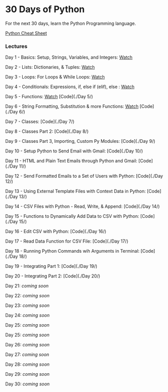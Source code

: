 # 30 Days of Python

For the next 30 days, learn the Python Programming language.

[Python Cheat Sheet](./PythonCheatSheet.md)


### Lectures 
Day 1 - Basics: Setup, Strings, Variables, and Integers: [Watch](https://www.codingforentrepreneurs.com/projects/30-days-python/day-1-basics-setup-strings-variables-and-integers/)

Day 2 - Lists: Dictionaries, & Tuples: [Watch](https://www.codingforentrepreneurs.com/projects/30-days-python/day-2-lists-dictionaries-tuples/)

Day 3 - Loops: For Loops & While Loops: [Watch](https://www.codingforentrepreneurs.com/projects/30-days-python/day-3-loops-loops-while-loops/)

Day 4 - Conditionals: Expressions, if, else if (elif), else : [Watch](https://www.codingforentrepreneurs.com/projects/30-days-python/day-4-conditionals-expressions-if-else-if-elif-els/)

Day 5 - Functions: 
    [Watch](https://www.codingforentrepreneurs.com/projects/30-days-python/day-5-functions/)
    [Code](./Day 5/)

Day 6 - String Formatting, Substitution & more Functions: 
    [Watch](https://www.codingforentrepreneurs.com/projects/30-days-python/day-6-string-formatting-substitution-and-more-func/)
    [Code](./Day 6/)

Day 7 - Classes:
    [Code](./Day 7/)

Day 8 - Classes Part 2:
    [Code](./Day 8/)

Day 9 - Classes Part 3, Importing, Custom Py Modules:
    [Code](./Day 9/)

Day 10 - Setup Python to Send Email with Gmail: 
    [Code](./Day 10/)

Day 11 - HTML and Plain Text Emails through Python and Gmail: 
    [Code](./Day 11/)

Day 12 - Send Formatted Emails to a Set of Users with Python: 
    [Code](./Day 12/)

Day 13 - Using External Template Files with Context Data in Python: 
    [Code](./Day 13/)

Day 14 - CSV Files with Python - Read, Write, & Append:
    [Code](./Day 14/)

Day 15 - Functions to Dynamically Add Data to CSV with Python:
    [Code](./Day 15/)

Day 16 - Edit CSV with Python:
    [Code](./Day 16/)

Day 17 - Read Data Function for CSV File: 
    [Code](./Day 17/)

Day 18 - Running Python Commands wih Arguments in Terminal: 
    [Code](./Day 18/)

Day 19 - Integrating Part 1: 
    [Code](./Day 19/)

Day 20 - Integrating Part 2: 
    [Code](./Day 20/)

Day 21: _coming soon_

Day 22: _coming soon_

Day 23: _coming soon_

Day 24: _coming soon_

Day 25: _coming soon_

Day 25: _coming soon_

Day 26: _coming soon_

Day 27: _coming soon_

Day 28: _coming soon_

Day 29: _coming soon_

Day 30: _coming soon_

